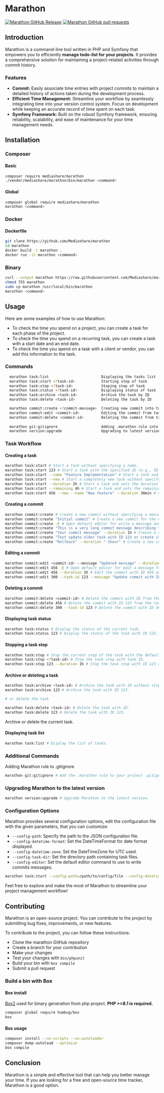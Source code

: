 # Marathon
[![Marathon GitHub Release](https://img.shields.io/github/v/release/Mediashare/marathon.svg?style=flat)]()
[![Marathon GitHub pull requests](https://img.shields.io/github/issues-pr/Mediashare/marathon.svg?style=flat)]()

## Introduction
Marathon is a command-line tool written in PHP and Symfony that empowers you to efficiently **manage todo-list for your projects**. 
It provides a comprehensive solution for maintaining a project-related activities through commit history.
### Features
- **Commit:** Easily associate time entries with project commits to maintain a detailed history of actions taken during the development process.
- **Efficient Time Management:** Streamline your workflow by seamlessly integrating time into your version control system. Focus on development while keeping an accurate record of time spent on each task.
- **Symfony Framework:** Built on the robust Symfony framework, ensuring reliability, scalability, and ease of maintenance for your time management needs.
## Installation
### Composer
#### Basic
```bash
composer require mediashare/marathon
./vendor/mediashare/marathon/bin/marathon <command>
```
#### Global
```bash
composer global require mediashare/marathon
marathon <command>
```
### Docker
#### Dockerfile
```bash
git clone https://github.com/Mediashare/marathon
cd marathon
docker build -t marathon .
docker run -it marathon <command>
```
### Binary
```bash
curl --output marathon https://raw.githubusercontent.com/Mediashare/marathon/main/marathon
chmod 755 marathon
sudo cp marathon /usr/local/bin/marathon
marathon <command>
```
## Usage
Here are some examples of how to use Marathon:
- To check the time you spend on a project, you can create a task for each phase of the project.
- To check the time you spend on a recurring task, you can create a task with a start date and an end date.
- To check the time you spend on a task with a client or vendor, you can add this information to the task.

### Commands
```bash
  marathon task:list                        Displaying the tasks list
  marathon task:start <?task-id>            Starting step of task
  marathon task:stop <?task-id>             Stoping step of task
  marathon task:status <?task-id>           Displaying status of task
  marathon task:archive <task-id>           Archive the task by ID
  marathon task:delete <task-id>            Deleting the task by ID

  marathon commit:create <?commit-message>  Creating new commit into task
  marathon commit:edit <commit-id>          Editing the commit from task
  marathon commit:delete <commit-id>        Deleting the commit from task
  
  marathon git:gitignore                    Adding .marathon rule into .gitgnore
  marathon version:upgrade                  Upgrading to latest version of Marathon
```
### Task Workflow
#### Creating a task
```bash
marathon task:start # Start a task without specifying a name.
marathon task:start 123 # Start a task with the specified ID (e.g., ID 123).
marathon task:start --name "Feature Implementation" # Start a task and set the name to "Feature Implementation".
marathon task:start --new # Start a completely new task without specifying a name.
marathon task:start --duration 2h # Start a task and sets the duration of the current step to 2 hours.
marathon task:start --remaining 4h # Start a task and sets the remaining time of the task to 4 hours.
marathon task:start 456 --new --name "New feature" --duration 30min # Start a completely new task with the ID 456 and sets the duration of the current step to 30 minutes.
```
#### Creating a commit
```bash
marathon commit:create # Create a new commit without specifying a message.
marathon commit:create "Initial commit" # Create a new commit for the current task with the specified message.
marathon commit:create -E # Open default editor for write a message and commit.
marathon commit:create "This is a very long commit message describing the changes made in this commit. It covers multiple lines and provides detailed information about the updates." # Create a new commit with a long and detailed commit message.
marathon commit:create "Your commit message" --duration 1h # Create a new commit with a message and sets its duration to 1 hour.
marathon commit:create "Test update older task with ID 123 or create it" --task-id 123 # Create a new commit for the task specified by the ID.
marathon commit:create "Rollback" --duration "-1hour" # Create a new commit with a message and sets its duration to rollback (negative duration).
```
#### Editing a commit
```bash
marathon commit:edit <commit-id> --message "Updated message" --duration 30min # Edit the message and duration of a specific commit.
marathon commit:edit 456 -E # Open default editor for edit a message for commit ID 456.
marathon commit:edit 456 --duration 1h # Edit the commit with ID 456 and updates its duration to 1 hour.
marathon commit:edit 300 --task-id 123 --message "Update commit with ID 300 from task ID 123" # Edit the last commit from the task specified by the ID.
```
#### Deleting a commit
```bash
marathon commit:delete <commit-id> # Delete the commit with ID from the current task.
marathon commit:delete 456 # Delete the commit with ID 123 from the task specified by the ID 111 and save it into the configuration.
marathon commit:delete 300 --task-id 123 # Delete the commit with ID 300 from the task specified by the ID 123.
```
#### Displaying task status
```bash
marathon task:status # Display the status of the current task.
marathon task:status 123 # Display the status of the task with ID 123.
```
#### Stopping a task step
```bash
marathon task:stop # Stop the current step of the task with the default duration.
marathon task:stop <?task-id> # Stop the task step with task ID.
marathon task:stop 123 --duration 1h # Stop the task step with ID 123 and updates its duration to 1 hour.
```
#### Archive or deleting a task
```bash
marathon task:archive <task-id> # Archive the task with ID without stopping the current step.
marathon task:archive 123 # Archive the task with ID 123.

# or delete the task

marathon task:delete <task-id> # Delete the task with ID.
marathon task:delete 123 # Delete the task with ID 123.
```
Archive or delete the current task.
#### Displaying task list
```bash
marathon task:list # Display the list of tasks.
```
### Additional Commands
Adding Marathon rule to .gitignore
```bash
marathon git:gitignore # Add the .marathon rule to your project .gitignore file.
```
### Upgrading Marathon to the latest version
```bash
marathon version:upgrade # Upgrade Marathon to the latest version.
```
### Configuration Options
Marathon provides several configuration options, edit the configuration file with the given parameters, that you can customize:

* `--config-path`: Specify the path to the JSON configuration file.
* `--config-datetime-format`: Set the DateTimeFormat for date format displayed.
* `--config-datetime-zone`: Set the DateTimeZone for UTC used.
* `--config-task-dir`: Set the directory path containing task files.
* `--config-editor`: Set the default editor command to use to write commits messages.

```bash
marathon task:start --config-path=/path/to/config/file --config-datetime-format="d/m/Y H:i:s" --config-datetime-zone="Europe/London" --config-task-dir=/path/to/tasks/directory --config-editor vim
```

Feel free to explore and make the most of Marathon to streamline your project management workflow!

## Contributing
Marathon is an open-source project. You can contribute to the project by submitting bug fixes, improvements, or new features.

To contribute to the project, you can follow these instructions:
- Clone the marathon GitHub repository
- Create a branch for your contribution
- Make your changes
- Test your changes with `bin/phpunit`
- Build your bin with `box compile`
- Submit a pull request

### Build a bin with Box
#### Box install
[Box2](https://github.com/box-project/box) used for binary generation from php project. **PHP >=8.1 is required.**
```bash
composer global require humbug/box
box
```
#### Box usage
```bash
composer install --no-scripts --no-autoloader
composer dump-autoload --optimize
box compile
```
## Conclusion
Marathon is a simple and effective tool that can help you better manage your time. If you are looking for a free and open-source time tracker, Marathon is a good option.
